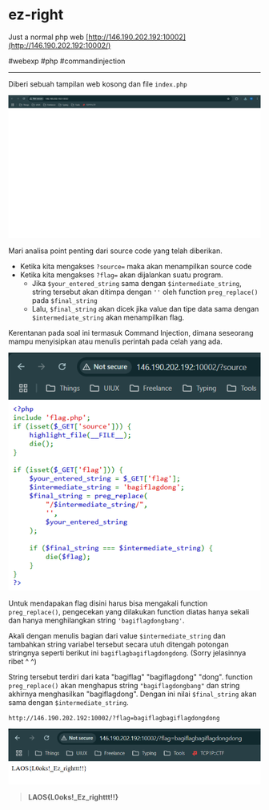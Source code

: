 # ez-right
Just a normal php web [http://146.190.202.192:10002](http://146.190.202.192:10002/)

#webexp #php #commandinjection
___
Diberi sebuah tampilan web kosong dan file `index.php`

![web](./img/web.png)

Mari analisa point penting dari source code yang telah diberikan.
- Ketika kita mengakses `?source=` maka akan menampilkan source code
- Ketika kita mengakses `?flag=` akan dijalankan suatu program.
	- Jika `$your_entered_string` sama dengan `$intermediate_string`, string tersebut akan ditimpa dengan `''` oleh function `preg_replace()` pada `$final_string`
	- Lalu, `$final_string` akan dicek jika value dan tipe data sama dengan `$intermediate_string` akan menampilkan flag.

Kerentanan pada soal ini termasuk Command Injection, dimana seseorang mampu menyisipkan atau menulis perintah pada celah yang ada.

![source-code](./img/sourcecode.png)

Untuk mendapakan flag disini harus bisa mengakali function `preg_replace()`, pengecekan yang dilakukan function diatas hanya sekali dan hanya menghilangkan string `'bagiflagdongbang'`. 

Akali dengan menulis bagian dari value `$intermediate_string` dan tambahkan string variabel tersebut secara utuh ditengah potongan stringnya seperti berikut ini `bagiflagbagiflagdongdong`.
(Sorry jelasinnya ribet ^ ^)

String tersebut terdiri dari kata "bagiflag" "bagiflagdong" "dong".
function `preg_replace()` akan menghapus string `"bagiflagdongbang"` dan string akhirnya menghasilkan "bagiflagdong". Dengan ini nilai `$final_string` akan sama dengan `$intermediate_string`.

```
http://146.190.202.192:10002/?flag=bagiflagbagiflagdongdong
```

![flag](./img/flag.png)

> **LAOS{L0oks!_Ez_righttt!!}**